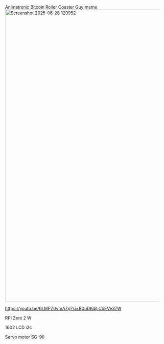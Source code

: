 Animatronic Bitcoin Roller Coaster Guy meme
<img width="1509" height="953" alt="Screenshot 2025-06-28 120952" src="https://github.com/user-attachments/assets/bd373b80-c026-482c-bd35-e46f288885fa" />

https://youtu.be/6LMPZ0vmAZg?si=R0uDKdjLCbEVe37W

RPi Zero 2 W 

1602 LCD i2c

Servo motor SG-90
        
